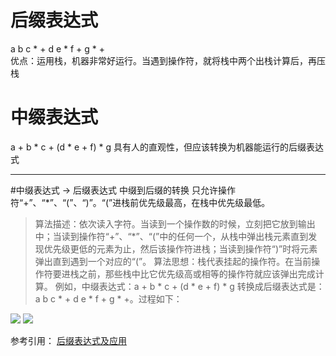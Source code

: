 # 后缀表达式  
a b c * + d e * f + g * +  
优点：运用栈，机器非常好运行。当遇到操作符，就将栈中两个出栈计算后，再压栈
# 中缀表达式  
a + b * c + (d * e + f) * g 
具有人的直观性，但应该转换为机器能运行的后缀表达式
*** 
#中缀表达式 -> 后缀表达式
中缀到后缀的转换
只允许操作符“+”、“*”、“(”、“)”。“(”进栈前优先级最高，在栈中优先级最低。 
> 算法描述：依次读入字符。当读到一个操作数的时候，立刻把它放到输出中；当读到操作符“+”、“*”、“(”中的任何一个，从栈中弹出栈元素直到发现优先级更低的元素为止，然后该操作符进栈；当读到操作符“)”时将元素弹出直到遇到一个对应的“(”。 
算法思想：栈代表挂起的操作符。在当前操作符要进栈之前，那些栈中比它优先级高或相等的操作符就应该弹出完成计算。 
例如，中缀表达式：a + b * c + (d * e + f) * g 
转换成后缀表达式是：a b c * + d e * f + g * +。过程如下： 

![](https://img-blog.csdn.net/20151126223357728)
![](https://img-blog.csdn.net/20151126223448309)

参考引用：
[后缀表达式及应用](https://blog.csdn.net/u011141102/article/details/50004101)